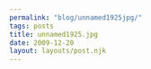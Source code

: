 ```yaml
---
permalink: "blog/unnamed1925jpg/"
tags: posts
title: unnamed1925.jpg
date: 2009-12-20
layout: layouts/post.njk
---
```


